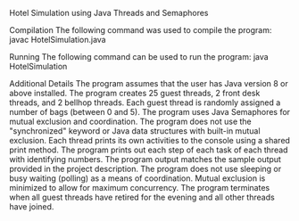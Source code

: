 Hotel Simulation using Java Threads and Semaphores

Compilation
The following command was used to compile the program:
javac HotelSimulation.java

Running
The following command can be used to run the program:
java HotelSimulation

Additional Details
The program assumes that the user has Java version 8 or above installed.
The program creates 25 guest threads, 2 front desk threads, and 2 bellhop threads.
Each guest thread is randomly assigned a number of bags (between 0 and 5).
The program uses Java Semaphores for mutual exclusion and coordination.
The program does not use the "synchronized" keyword or Java data structures with built-in mutual exclusion.
Each thread prints its own activities to the console using a shared print method.
The program prints out each step of each task of each thread with identifying numbers.
The program output matches the sample output provided in the project description.
The program does not use sleeping or busy waiting (polling) as a means of coordination.
Mutual exclusion is minimized to allow for maximum concurrency.
The program terminates when all guest threads have retired for the evening and all other threads have joined.
